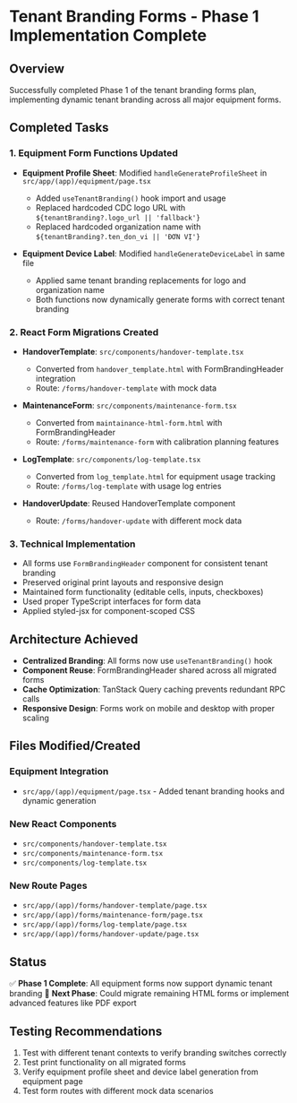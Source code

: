# Tenant Branding Forms - Phase 1 Implementation Complete

## Overview
Successfully completed Phase 1 of the tenant branding forms plan, implementing dynamic tenant branding across all major equipment forms.

## Completed Tasks

### 1. Equipment Form Functions Updated
- **Equipment Profile Sheet**: Modified `handleGenerateProfileSheet` in `src/app/(app)/equipment/page.tsx`
  - Added `useTenantBranding()` hook import and usage
  - Replaced hardcoded CDC logo URL with `${tenantBranding?.logo_url || 'fallback'}`
  - Replaced hardcoded organization name with `${tenantBranding?.ten_don_vi || 'ĐƠN VỊ'}`
  
- **Equipment Device Label**: Modified `handleGenerateDeviceLabel` in same file  
  - Applied same tenant branding replacements for logo and organization name
  - Both functions now dynamically generate forms with correct tenant branding

### 2. React Form Migrations Created
- **HandoverTemplate**: `src/components/handover-template.tsx`
  - Converted from `handover_template.html` with FormBrandingHeader integration
  - Route: `/forms/handover-template` with mock data
  
- **MaintenanceForm**: `src/components/maintenance-form.tsx`  
  - Converted from `maintainance-html-form.html` with FormBrandingHeader
  - Route: `/forms/maintenance-form` with calibration planning features
  
- **LogTemplate**: `src/components/log-template.tsx`
  - Converted from `log_template.html` for equipment usage tracking
  - Route: `/forms/log-template` with usage log entries

- **HandoverUpdate**: Reused HandoverTemplate component
  - Route: `/forms/handover-update` with different mock data

### 3. Technical Implementation
- All forms use `FormBrandingHeader` component for consistent tenant branding
- Preserved original print layouts and responsive design  
- Maintained form functionality (editable cells, inputs, checkboxes)
- Used proper TypeScript interfaces for form data
- Applied styled-jsx for component-scoped CSS

## Architecture Achieved
- **Centralized Branding**: All forms now use `useTenantBranding()` hook
- **Component Reuse**: FormBrandingHeader shared across all migrated forms
- **Cache Optimization**: TanStack Query caching prevents redundant RPC calls
- **Responsive Design**: Forms work on mobile and desktop with proper scaling

## Files Modified/Created
### Equipment Integration
- `src/app/(app)/equipment/page.tsx` - Added tenant branding hooks and dynamic generation

### New React Components  
- `src/components/handover-template.tsx`
- `src/components/maintenance-form.tsx`
- `src/components/log-template.tsx`

### New Route Pages
- `src/app/(app)/forms/handover-template/page.tsx`
- `src/app/(app)/forms/maintenance-form/page.tsx` 
- `src/app/(app)/forms/log-template/page.tsx`
- `src/app/(app)/forms/handover-update/page.tsx`

## Status
✅ **Phase 1 Complete**: All equipment forms now support dynamic tenant branding
🎯 **Next Phase**: Could migrate remaining HTML forms or implement advanced features like PDF export

## Testing Recommendations
1. Test with different tenant contexts to verify branding switches correctly
2. Test print functionality on all migrated forms  
3. Verify equipment profile sheet and device label generation from equipment page
4. Test form routes with different mock data scenarios